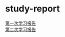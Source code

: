 # study-report
[第一次学习报告](url="https://github.com/dwdwdw37/study-report/blob/main/%E7%AC%AC%E4%B8%80%E6%AC%A1/PMSM%E7%94%B5%E6%9C%BA%E6%8E%A7%E5%88%B6%E7%90%86%E8%AE%BA.md")  
[第二次学习报告](url="")
